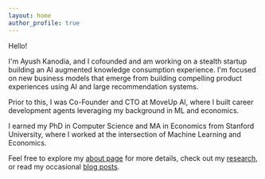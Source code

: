 ```yaml
---
layout: home
author_profile: true
---
```


Hello!

I'm Ayush Kanodia, and I cofounded and am working on a stealth startup building an AI augmented knowledge consumption experience. I'm focused on new business models that emerge from building compelling product experiences using AI and large recommendation systems.

Prior to this, I was Co-Founder and CTO at MoveUp AI, where I built career development agents leveraging my background in ML and economics.

I earned my PhD in Computer Science and MA in Economics from Stanford University, where I worked at the intersection of Machine Learning and Economics.

Feel free to explore my [about page](/about/) for more details, check out my [research](/research/), or read my occasional [blog posts](/posts/). 
